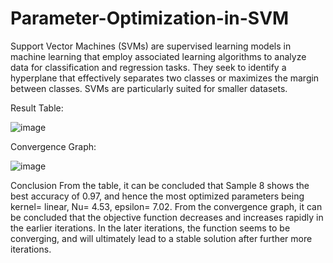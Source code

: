 # Parameter-Optimization-in-SVM

Support Vector Machines (SVMs) are supervised learning models in machine learning that employ associated learning algorithms to analyze data for classification and regression tasks. They seek to identify a hyperplane that effectively separates two classes or maximizes the margin between classes. SVMs are particularly suited for smaller datasets.

Result Table:

![image](https://github.com/svea-chawla/Parameter-Optimization-in-SVM/assets/111569685/e0322365-64f1-4950-a15b-008ce9395945)

Convergence Graph:

![image](https://github.com/svea-chawla/Parameter-Optimization-in-SVM/assets/111569685/df60232a-eb6a-43b5-a9fa-b1b6c1dc4836)


Conclusion
From the table, it can be concluded that Sample 8 shows the best accuracy of 0.97, and hence the most optimized parameters being kernel= linear, Nu= 4.53, epsilon= 7.02. From the convergence graph, it can be concluded that the objective function decreases and increases rapidly in the earlier iterations. In the later iterations, the function seems to be converging, and will ultimately lead to a stable solution after further more iterations.
